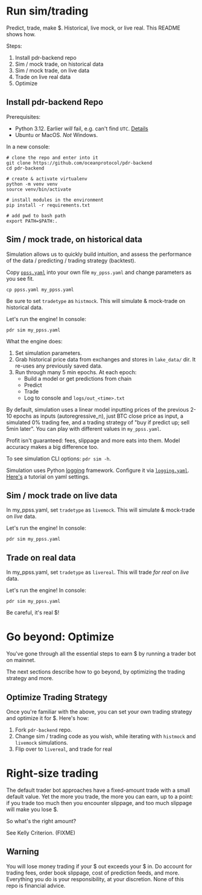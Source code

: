 # Run sim/trading

Predict, trade, make $. Historical, live mock, or live real. This README shows how.

Steps:
1. Install pdr-backend repo
2. Sim / mock trade, on historical data
3. Sim / mock trade, on live data 
4. Trade on live real data
5. Optimize


## Install pdr-backend Repo

Prerequisites:
- Python 3.12. Earlier _will_ fail, e.g. can't find `UTC`. [Details](https://blog.miguelgrinberg.com/post/it-s-time-for-a-change-datetime-utcnow-is-now-deprecated)
- Ubuntu or MacOS. _Not_ Windows.


In a new console:

```console
# clone the repo and enter into it
git clone https://github.com/oceanprotocol/pdr-backend
cd pdr-backend

# create & activate virtualenv
python -m venv venv
source venv/bin/activate

# install modules in the environment
pip install -r requirements.txt

# add pwd to bash path
export PATH=$PATH:.
```

## Sim / mock trade, on historical data

Simulation allows us to quickly build intuition, and assess the performance of the data / predicting / trading strategy (backtest).

Copy [`ppss.yaml`](../ppss.yaml) into your own file `my_ppss.yaml` and change parameters as you see fit.

```console
cp ppss.yaml my_ppss.yaml
```

Be sure to set `tradetype` as `histmock`. This will simulate & mock-trade on historical data.

Let's run the engine! In console:
```console
pdr sim my_ppss.yaml
```

What the engine does:
1. Set simulation parameters.
2. Grab historical price data from exchanges and stores in `lake_data/` dir. It re-uses any previously saved data.
3. Run through many 5 min epochs. At each epoch:
   - Build a model or get predictions from chain
   - Predict
   - Trade
   - Log to console and `logs/out_<time>.txt`

By default, simulation uses a linear model inputting prices of the previous 2-10 epochs as inputs (autoregressive_n), just BTC close price as input, a simulated 0% trading fee, and a trading strategy of "buy if predict up; sell 5min later". You can play with different values in `my_ppss.yaml`.

Profit isn't guaranteed: fees, slippage and more eats into them. Model accuracy makes a big difference too.

To see simulation CLI options: `pdr sim -h`.

Simulation uses Python [logging](https://docs.python.org/3/howto/logging.html) framework. Configure it via [`logging.yaml`](../logging.yaml). [Here's](https://medium.com/@cyberdud3/a-step-by-step-guide-to-configuring-python-logging-with-yaml-files-914baea5a0e5) a tutorial on yaml settings.



## Sim / mock trade on live data

In my_ppss.yaml, set `tradetype` as `livemock`. This will simulate & mock-trade on _live_ data.

Let's run the engine! In console:
```console
pdr sim my_ppss.yaml
```


## Trade on real data


In my_ppss.yaml, set `tradetype` as `livereal`. This will trade _for real_ on _live_ data. 

Let's run the engine! In console:
```console
pdr sim my_ppss.yaml
```

Be careful, it's real $!


# Go beyond: Optimize

You've gone through all the essential steps to earn $ by running a trader bot on mainnet.

The next sections describe how to go beyond, by optimizing the trading strategy and more.

## Optimize Trading Strategy

Once you're familiar with the above, you can set your own trading strategy and optimize it for $. Here's how:

1. Fork `pdr-backend` repo.
1. Change sim / trading code as you wish, while iterating with `histmock` and `livemock` simulations.
1. Flip over to `livereal`, and trade for real


# Right-size trading

The default trader bot approaches have a fixed-amount trade with a small default value. Yet the more you trade, the more you can earn, up to a point: if you trade too much then you encounter slippage, and too much slippage will make you lose $.

So what's the right amount?

See Kelly Criterion. (FIXME)

## Warning

You will lose money trading if your $ out exceeds your $ in. Do account for trading fees, order book slippage, cost of prediction feeds, and more. Everything you do is your responsibility, at your discretion. None of this repo is financial advice.


